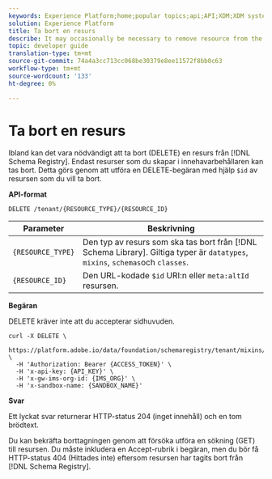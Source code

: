 ```yaml
---
keywords: Experience Platform;home;popular topics;api;API;XDM;XDM system;;experience data model;Experience data model;Experience Data Model;data model;Data Model;schema registry;Schema Registry;delete
solution: Experience Platform
title: Ta bort en resurs
describe: It may occasionally be necessary to remove resource from the Schema Registry. Only resources that you create in the tenant container may be deleted. This is done by performing a DELETE request using the $id of the resource you wish to delete.
topic: developer guide
translation-type: tm+mt
source-git-commit: 74a4a3cc713cc068be30379e8ee11572f8bb0c63
workflow-type: tm+mt
source-wordcount: '133'
ht-degree: 0%

---
```



# Ta bort en resurs

Ibland kan det vara nödvändigt att ta bort (DELETE) en resurs från [!DNL Schema Registry]. Endast resurser som du skapar i innehavarbehållaren kan tas bort. Detta görs genom att utföra en DELETE-begäran med hjälp `$id` av resursen som du vill ta bort.

**API-format**

```http
DELETE /tenant/{RESOURCE_TYPE}/{RESOURCE_ID} 
```

| Parameter | Beskrivning |
| --- | --- |
| `{RESOURCE_TYPE}` | Den typ av resurs som ska tas bort från [!DNL Schema Library]. Giltiga typer är `datatypes`, `mixins`, `schemas`och `classes`. |
| `{RESOURCE_ID}` | Den URL-kodade `$id` URI:n eller `meta:altId` resursen. |

**Begäran**

DELETE kräver inte att du accepterar sidhuvuden.

```SHELL
curl -X DELETE \
  https://platform.adobe.io/data/foundation/schemaregistry/tenant/mixins/https%3A%2F%2Fns.adobe.com%2F{TENANT_ID}%2Fmixins%2F4fbd5368aa67f0e74d5838f67694c867 \
  -H 'Authorization: Bearer {ACCESS_TOKEN}' \
  -H 'x-api-key: {API_KEY}' \
  -H 'x-gw-ims-org-id: {IMS_ORG}' \
  -H 'x-sandbox-name: {SANDBOX_NAME}'
```

**Svar**

Ett lyckat svar returnerar HTTP-status 204 (inget innehåll) och en tom brödtext.

Du kan bekräfta borttagningen genom att försöka utföra en sökning (GET) till resursen. Du måste inkludera en Accept-rubrik i begäran, men du bör få HTTP-status 404 (Hittades inte) eftersom resursen har tagits bort från [!DNL Schema Registry].